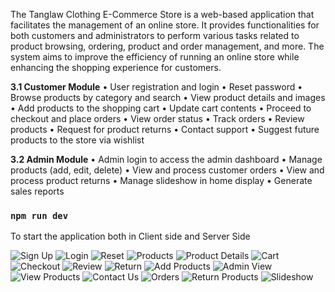 The Tanglaw Clothing E-Commerce Store is a web-based application that
facilitates the management of an online store. It provides functionalities for
both customers and administrators to perform various tasks related to product
browsing, ordering, product and order management, and more. The system
aims to improve the efficiency of running an online store while enhancing the
shopping experience for customers.


__3.1 Customer Module__
• User registration and login
• Reset password
• Browse products by category and search
• View product details and images
• Add products to the shopping cart
• Update cart contents
• Proceed to checkout and place orders
• View order status
• Track orders
• Review products
• Request for product returns
• Contact support
• Suggest future products to the store via wishlist


__3.2 Admin Module__
• Admin login to access the admin dashboard
• Manage products (add, edit, delete)
• View and process customer orders
• View and process product returns
• Manage slideshow in home display
• Generate sales reports


### `npm run dev`
To start the application both in Client side and Server Side


![Sign Up](./Image_Docu/1.png)
![Login](./Image_Docu/2.png)
![Reset](./Image_Docu/3.png)
![Products](./Image_Docu/4.png)
![Product Details](./Image_Docu/5.png)
![Cart](./Image_Docu/6.png)
![Checkout](./Image_Docu/7.png)
![Review](./Image_Docu/8.png)
![Return](./Image_Docu/9.png)
![Add Products](./Image_Docu/Add%20Products.png)
![Admin View](./Image_Docu/Admin%View.png)
![View Products](./Image_Docu/All%Products.png)
![Contact Us](./Image_Docu/Contact%Us.png)
![Orders](./Image_Docu/Orders.png)
![Return Products](./Image_Docu/Return%Products.png)
![Slideshow](./Image_Docu/Slideshow.png)

